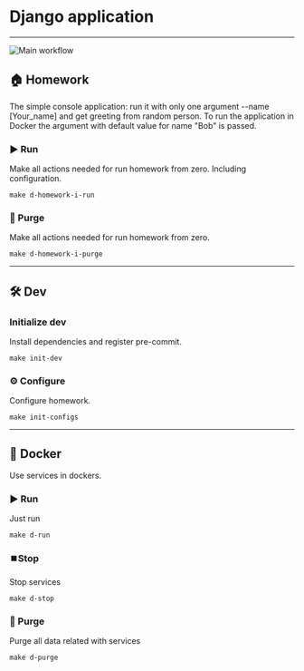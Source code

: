 # Django application

---
![Main workflow](https://github.com/hillel-i-python-pro-i-2023-06-23/homework__dmytro_fedin__22_crawler/actions/workflows/main-workflow.yml/badge.svg)

## 🏠 Homework

The simple console application: run it with only one argument --name [Your_name] and 
get greeting from random person. To run the application in Docker
the argument with default value for name "Bob" is passed.




### ▶️ Run

Make all actions needed for run homework from zero. Including configuration.

```shell
make d-homework-i-run
```

### 🚮 Purge

Make all actions needed for run homework from zero.

```shell
make d-homework-i-purge
```

---

## 🛠️ Dev

### Initialize dev

Install dependencies and register pre-commit.

```shell
make init-dev
```

### ⚙️ Configure

Configure homework.

```shell
make init-configs
```

---

## 🐳 Docker

Use services in dockers.

### ▶️ Run

Just run

```shell
make d-run
```

### ⏹️Stop

Stop services

```shell
make d-stop
```

### 🚮 Purge

Purge all data related with services

```shell
make d-purge
```
